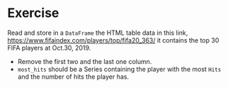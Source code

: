 # Exercise

Read and store in a `DataFrame` the HTML table data in this link, https://www.fifaindex.com/players/top/fifa20_363/ it contains the top 30 FIFA players at Oct.30, 2019.

- Remove the first two and the last one column.
- `most_hits` should be a Series containing the player with the most `Hits` and the number of hits the player has.
